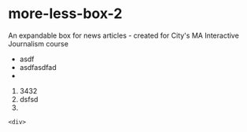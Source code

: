 # more-less-box-2
An expandable box for news articles - created for City's MA Interactive Journalism course
- asdf
- asdfasdfad
- 
1. 3432
2. dsfsd
3. 


`<div>`
